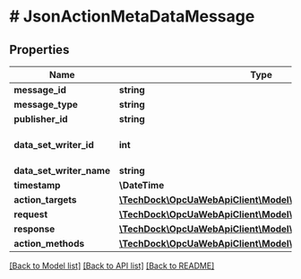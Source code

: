 # # JsonActionMetaDataMessage

## Properties

Name | Type | Description | Notes
------------ | ------------- | ------------- | -------------
**message_id** | **string** |  | [optional]
**message_type** | **string** |  | [optional]
**publisher_id** | **string** |  | [optional]
**data_set_writer_id** | **int** |  | [optional] [default to 0]
**data_set_writer_name** | **string** |  | [optional]
**timestamp** | **\DateTime** |  | [optional]
**action_targets** | [**\TechDock\OpcUaWebApiClient\Model\ActionTargetDataType[]**](ActionTargetDataType.md) |  | [optional]
**request** | [**\TechDock\OpcUaWebApiClient\Model\DataSetMetaDataType**](DataSetMetaDataType.md) |  | [optional]
**response** | [**\TechDock\OpcUaWebApiClient\Model\DataSetMetaDataType**](DataSetMetaDataType.md) |  | [optional]
**action_methods** | [**\TechDock\OpcUaWebApiClient\Model\ActionMethodDataType[]**](ActionMethodDataType.md) |  | [optional]

[[Back to Model list]](../../README.md#models) [[Back to API list]](../../README.md#endpoints) [[Back to README]](../../README.md)
